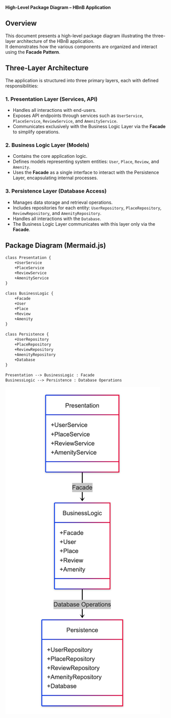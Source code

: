 **High-Level Package Diagram – HBnB Application**

## **Overview**
This document presents a high-level package diagram illustrating the three-layer architecture of the HBnB application.  
It demonstrates how the various components are organized and interact using the **Facade Pattern**.

## **Three-Layer Architecture**
The application is structured into three primary layers, each with defined responsibilities:

### **1. Presentation Layer (Services, API)**
- Handles all interactions with end-users.
- Exposes API endpoints through services such as `UserService`, `PlaceService`, `ReviewService`, and `AmenityService`.
- Communicates exclusively with the Business Logic Layer via the **Facade** to simplify operations.

### **2. Business Logic Layer (Models)**
- Contains the core application logic.
- Defines models representing system entities: `User`, `Place`, `Review`, and `Amenity`.
- Uses the **Facade** as a single interface to interact with the Persistence Layer, encapsulating internal processes.

### **3. Persistence Layer (Database Access)**
- Manages data storage and retrieval operations.
- Includes repositories for each entity: `UserRepository`, `PlaceRepository`, `ReviewRepository`, and `AmenityRepository`.
- Handles all interactions with the `Database`.
- The Business Logic Layer communicates with this layer only via the **Facade**.

## **Package Diagram (Mermaid.js)**
```classDiagram
class Presentation {
    +UserService
    +PlaceService
    +ReviewService
    +AmenityService
}

class BusinessLogic {
    +Facade
    +User
    +Place
    +Review
    +Amenity
}

class Persistence {
    +UserRepository
    +PlaceRepository
    +ReviewRepository
    +AmenityRepository
    +Database
}

Presentation --> BusinessLogic : Facade
BusinessLogic --> Persistence : Database Operations
```
![HBnB High-Level Package Diagram](Resources/High_Level_Package_Diagram.png)


